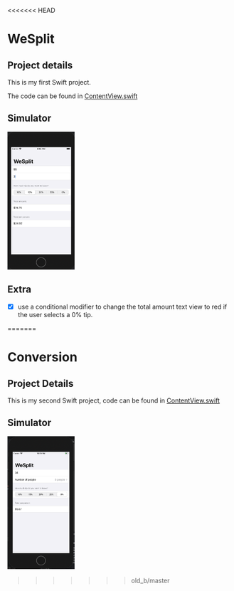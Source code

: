 <<<<<<< HEAD
# WeSplit

## Project details
This is my first Swift project.

The code can be found in [ContentView.swift](https://github.com/KristinnGodfrey/WeSplit/blob/master/WeSplit/ContentView.swift)

## Simulator
<p align="left">
  <img src="/p2.png" width="30%" /> 
</p>

## Extra
- [x] use a conditional modifier to change the total amount text view to red if the user selects a 0% tip.
 
=======
# Conversion

## Project Details
This is my second Swift project, code can be found in [ContentView.swift](https://github.com/KristinnGodfrey/Conversion/blob/master/Challenge%20Day/ContentView.swift)

## Simulator
<p align="left">
  <img src="/p1.png" width="30%" /> 
</p>

>>>>>>> old_b/master
